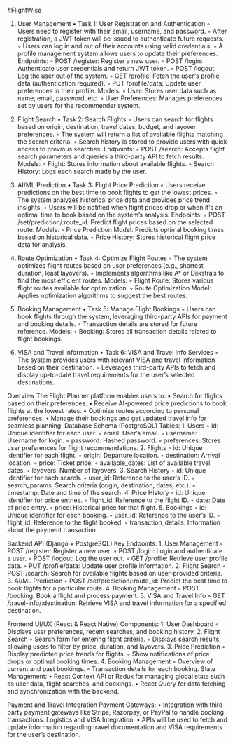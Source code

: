 #FlightWise

1. User Management
    • Task 1: User Registration and Authentication
        ◦ Users need to register with their email, username, and password.
        ◦ After registration, a JWT token will be issued to authenticate future requests.
        ◦ Users can log in and out of their accounts using valid credentials.
        ◦ A profile management system allows users to update their preferences.
Endpoints:
        ◦ POST /register: Register a new user.
        ◦ POST /login: Authenticate user credentials and return JWT token.
        ◦ POST /logout: Log the user out of the system.
        ◦ GET /profile: Fetch the user's profile data (authentication required).
        ◦ PUT /profile/data: Update user preferences in their profile.
Models:
        ◦ User: Stores user data such as name, email, password, etc.
        ◦ User Preferences: Manages preferences set by users for the recommender system.

2. Flight Search
    • Task 2: Search Flights
        ◦ Users can search for flights based on origin, destination, travel dates, budget, and layover preferences.
        ◦ The system will return a list of available flights matching the search criteria.
        ◦ Search history is stored to provide users with quick access to previous searches.
Endpoints:
        ◦ POST /search: Accepts flight search parameters and queries a third-party API to fetch results.
Models:
        ◦ Flight: Stores information about available flights.
        ◦ Search History: Logs each search made by the user.

3. AI/ML Prediction
    • Task 3: Flight Price Prediction
        ◦ Users receive predictions on the best time to book flights to get the lowest prices.
        ◦ The system analyzes historical price data and provides price trend insights.
        ◦ Users will be notified when flight prices drop or when it's an optimal time to book based on the system’s analysis.
Endpoints:
        ◦ POST /set/prediction/:route_id: Predict flight prices based on the selected route.
Models:
        ◦ Price Prediction Model: Predicts optimal booking times based on historical data.
        ◦ Price History: Stores historical flight price data for analysis.

4. Route Optimization
    • Task 4: Optimize Flight Routes
        ◦ The system optimizes flight routes based on user preferences (e.g., shortest duration, least layovers).
        ◦ Implements algorithms like A* or Dijkstra’s to find the most efficient routes.
Models:
        ◦ Flight Route: Stores various flight routes available for optimization.
        ◦ Route Optimization Model: Applies optimization algorithms to suggest the best routes.

5. Booking Management
    • Task 5: Manage Flight Bookings
        ◦ Users can book flights through the system, leveraging third-party APIs for payment and booking details.
        ◦ Transaction details are stored for future reference.
Models:
        ◦ Booking: Stores all transaction details related to flight bookings.

6. VISA and Travel Information
    • Task 6: VISA and Travel Info Services
        ◦ The system provides users with relevant VISA and travel information based on their destination.
        ◦ Leverages third-party APIs to fetch and display up-to-date travel requirements for the user’s selected destinations.

Overview
The Flight Planner platform enables users to:
    • Search for flights based on their preferences.
    • Receive AI-powered price predictions to book flights at the lowest rates.
    • Optimize routes according to personal preferences.
    • Manage their bookings and get updated travel info for seamless planning.
Database Schema (PostgreSQL)
Tables:
    1. Users
        ◦ id: Unique identifier for each user.
        ◦ email: User’s email.
        ◦ username: Username for login.
        ◦ password: Hashed password.
        ◦ preferences: Stores user preferences for flight recommendations.
    2. Flights
        ◦ id: Unique identifier for each flight.
        ◦ origin: Departure location.
        ◦ destination: Arrival location.
        ◦ price: Ticket price.
        ◦ available_dates: List of available travel dates.
        ◦ layovers: Number of layovers.
    3. Search History
        ◦ id: Unique identifier for each search.
        ◦ user_id: Reference to the user's ID.
        ◦ search_params: Search criteria (origin, destination, dates, etc.).
        ◦ timestamp: Date and time of the search.
    4. Price History
        ◦ id: Unique identifier for price entries.
        ◦ flight_id: Reference to the flight ID.
        ◦ date: Date of price entry.
        ◦ price: Historical price for that flight.
    5. Bookings
        ◦ id: Unique identifier for each booking.
        ◦ user_id: Reference to the user’s ID.
        ◦ flight_id: Reference to the flight booked.
        ◦ transaction_details: Information about the payment transaction.

Backend API (Django + PostgreSQL)
Key Endpoints:
    1. User Management
        ◦ POST /register: Register a new user.
        ◦ POST /login: Login and authenticate a user.
        ◦ POST /logout: Log the user out.
        ◦ GET /profile: Retrieve user profile data.
        ◦ PUT /profile/data: Update user profile information.
    2. Flight Search
        ◦ POST /search: Search for available flights based on user-provided criteria.
    3. AI/ML Prediction
        ◦ POST /set/prediction/:route_id: Predict the best time to book flights for a particular route.
    4. Booking Management
        ◦ POST /booking: Book a flight and process payment.
    5. VISA and Travel Info
        ◦ GET /travel-info/:destination: Retrieve VISA and travel information for a specified destination.

Frontend UI/UX (React & React Native)
Components:
    1. User Dashboard
        ◦ Displays user preferences, recent searches, and booking history.
    2. Flight Search
        ◦ Search form for entering flight criteria.
        ◦ Displays search results, allowing users to filter by price, duration, and layovers.
    3. Price Prediction
        ◦ Display predicted price trends for flights.
        ◦ Show notifications of price drops or optimal booking times.
    4. Booking Management
        ◦ Overview of current and past bookings.
        ◦ Transaction details for each booking.
State Management:
    • React Context API or Redux for managing global state such as user data, flight searches, and bookings.
    • React Query for data fetching and synchronization with the backend.

Payment and Travel Integration
Payment Gateways:
    • Integration with third-party payment gateways like Stripe, Razorpay, or PayPal to handle booking transactions.
Logistics and VISA Integration:
    • APIs will be used to fetch and update information regarding travel documentation and VISA requirements for the user’s destination.
